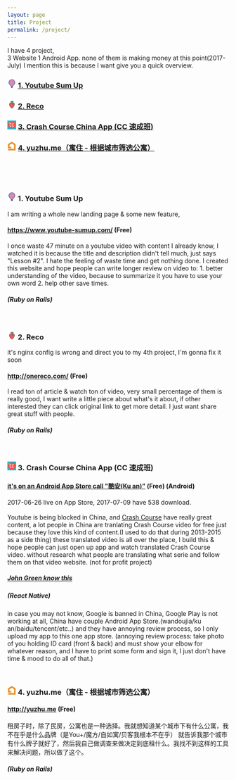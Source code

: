 ```yaml
---
layout: page
title: Project
permalink: /project/
---
```

I have 4 project, <br/>
3 Website 1 Android App. none of them is making money at this point(2017-July) I mention this is because I want give you a quick overview.  

### <img src="/images/fav1.png" style='height: 20px; width: 20px;'>   <a href="https://www.youtube-sumup.com/" target="_blank">1. Youtube Sum Up</a>
###  <img src="/images/fav2.png" style='height: 20px; width: 20px;'>  <a href="http://onereco.com/" target="_blank">2. Reco</a>
###  <img src="/images/fav3.png" style='height: 20px; width: 20px;'> <a href="http://www.coolapk.com/apk/com.crashcourse.china.c17" target="_blank">3. Crash Course China App (CC 速成班)</a>
###  <img src="/images/fav4.png" style='height: 20px; width: 20px;'> <a href="http://yuzhu.me" target="_blank">4. yuzhu.me（寓住 - 根据城市筛选公寓）</a>

<br/>
<br/>
<br/>

###  <img src="/images/fav1.png" style='height: 20px; width: 20px;'>   1. Youtube Sum Up
I am writing a whole new landing page & some new feature,  
#### <a href="https://www.youtube-sumup.com/" target="_blank">https://www.youtube-sumup.com/</a> (Free)
I once waste 47 minute on a youtube video with content I already know, I watched it is because the title and description didn't tell much, just says "Lesson #2".
I hate the feeling of waste time and get nothing done. I created this website and hope people can write longer review on video to: 1. better understanding of the video, because to summarize it you have to use your own word 2. help other save times.
##### (Ruby on Rails)


<br/>

###  <img src="/images/fav2.png" style='height: 20px; width: 20px;'>  2. Reco
it's nginx config is wrong and direct you to my 4th project, I'm gonna fix it soon
#### <a href="http://onereco.com/" target="_blank">http://onereco.com/</a>  (Free)
I read ton of article & watch ton of video, very small percentage of them is really good, I want write a little piece about what's it about, if other interested they can click original link to get more detail. I just want share great stuff with people.   
##### (Ruby on Rails)


<br/>

###  <img src="/images/fav3.png" style='height: 20px; width: 20px;'>  3. Crash Course China App (CC 速成班)
#### <a href="http://www.coolapk.com/apk/com.crashcourse.china.c17" target="_blank">it's on an Android App Store call "酷安(Ku an)"</a> (Free) (Android)
2017-06-26 live on App Store, 2017-07-09 have 538 download.
<br/>
<br/>
Youtube is being blocked in China, and <a href="https://www.youtube.com/user/crashcourse/featured" target="_blank">Crash Course</a>  have really great content, a lot people in China are tranlating Crash Course video for free just because they love this kind of content.(I used to do that during 2013-2015 as a side thing) these translated video is all over the place, I build this & hope people can just open up app and watch translated Crash Course video. without research what people are translating what serie and follow them on that video website.
(not for profit project)
##### [John Green know this](https://twitter.com/johngreen/status/877914133634482176)
##### (React Native)
in case you may not know, Google is banned in China, Google Play is not working at all, China have couple Android App Store.(wandoujia/ku an/baidu/tencent/etc..) and they have annoying review process, so I only upload my app to this one app store. (annoying review process: take photo of you holding ID card (front & back) and must show your elbow for whatever reason, and I have to print some form and sign it, I just don't have time & mood to do all of that.)

<br/>

###  <img src="/images/fav4.png" style='height: 20px; width: 20px;'>  4. yuzhu.me（寓住 - 根据城市筛选公寓）
#### <a href="http://yuzhu.me" target="_blank">http://yuzhu.me</a> (Free)
租房子时，除了民房，公寓也是一种选择。我就想知道某个城市下有什么公寓，我不在乎是什么品牌（是You+/魔方/自如寓/贝客我根本不在乎）
就告诉我那个城市有什么牌子就好了，然后我自己做调查来做决定到底租什么。我找不到这样的工具来解决问题，所以做了这个。
##### (Ruby on Rails)
